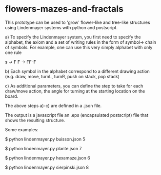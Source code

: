 # flowers-mazes-and-fractals
This prototype can be used to 'grow' flower-like and tree-like structures using Lindenmayer systems with python and postscript.

a) To specify the Lindenmayer system, you first need to specify the alphabet, the axiom and a set of writing rules in the form of symbol-> chain of symbols. For example, one can use this very simply alphabet with only one rule
  
 s -> F
 F -> FF-F
 
b) Each symbol in the alphabet correspond to a different drawing action (e.g. draw, move, turnL, turnR, push on stack, pop stack)

c) As additional parameters, you can define the step to take for each draw/move action, the angle for turning at the starting location on the board. 

The above steps a)-c) are defined in a .json file. 

The output is a javascript file an .eps (encapsulated postscript) file that shows the resulting structure. 

Some examples:

$ python lindenmayer.py buisson.json 5

$ python lindenmayer.py plante.json 7

$ python lindenmayer.py hexamaze.json 6

$ python lindenmayer.py sierpinski.json 8

